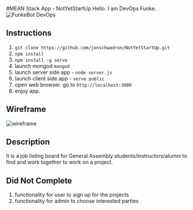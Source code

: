#MEAN Stack App - NotYetStartUp
Hello. I am DevOps Funke. 
![FunkeBot DevOps](https://cloud.githubusercontent.com/assets/3240217/11468585/c52b564e-971e-11e5-83eb-02dc9d830170.png)

## Instructions
1. `git clone https://github.com/jonschwadron/NotYetStartUp.git`
2. `npm install`
3. `npm install -g serve`
4. launch mongod `mongod`
5. launch server side app - `node server.js`
6. launch client side app - `serve public`
7. open web browser. go to `http://localhost:3000`
8. enjoy app.

## Wireframe
![wireframe](https://cloud.githubusercontent.com/assets/3240217/11468846/7bc68698-9720-11e5-8a67-dae1402c49af.jpg)

## Description
It is a job listing board for General Assembly students/instructors/alumni to find and work together to work on a project.

## Did Not Complete
1. functionality for user to sign up for the projects
2. functionality for admin to choose interested parties
